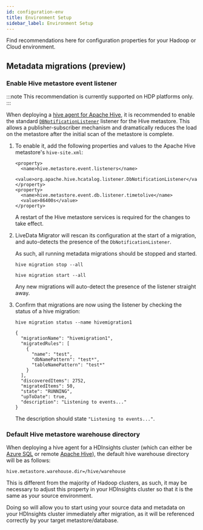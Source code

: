 ```yaml
---
id: configuration-env
title: Environment Setup
sidebar_label: Environment Setup
---
```


Find recommendations here for configuration properties for your Hadoop or Cloud environment.

## Metadata migrations (preview)

### Enable Hive metastore event listener

:::note
This recommendation is currently supported on HDP platforms only.
:::

When deploying a [hive agent for Apache Hive](./command-reference.md#hive-agent-add-hive), it is recommended to enable the standard [`DBNotificationListener`](https://hive.apache.org/javadocs/r2.3.7/api/org/apache/hive/hcatalog/listener/DbNotificationListener.html) listener for the Hive metastore. This allows a publisher-subscriber mechanism and dramatically reduces the load on the metastore after the initial scan of the metastore is complete.

1. To enable it, add the following properties and values to the Apache Hive metastore's `hive-site.xml`:

   ```text
   <property>
     <name>hive.metastore.event.listeners</name>
     <value>org.apache.hive.hcatalog.listener.DbNotificationListener</value>
   </property>
   <property>
     <name>hive.metastore.event.db.listener.timetolive</name>
     <value>86400s</value>
   </property>
   ```

   A restart of the Hive metastore services is required for the changes to take effect.

1. LiveData Migrator will rescan its configuration at the start of a migration, and auto-detects the presence of the `DbNotificationListener`.

   As such, all running metadata migrations should be stopped and started.

   ```text title="Stop all metadata migrations through the CLI"
   hive migration stop --all
   ```

   ```text title="Start all metadata migrations through the CLI"
   hive migration start --all
   ```

   Any new migrations will auto-detect the presence of the listener straight away.

1. Confirm that migrations are now using the listener by checking the status of a hive migration:

   ```text title="Example status command"
   hive migration status --name hivemigration1
   ```

   ```text title="Example output"
   {
     "migrationName": "hivemigration1",
     "migratedRules": [
       {
         "name": "test",
         "dbNamePattern": "test*",
         "tableNamePattern": "test*"
       }
     ],
     "discoveredItems": 2752,
     "migratedItems": 50,
     "state": "RUNNING",
     "upToDate": true,
     "description": "Listening to events..."
   }
   ```

   The description should state `"Listening to events..."`.

### Default Hive metastore warehouse directory

When deploying a hive agent for a HDInsights cluster (which can either be [Azure SQL](./command-reference.md#hive-agent-add-azure) or remote [Apache Hive](./command-reference.md#hive-agent-add-hive)), the default hive warehouse directory will be as follows:

`hive.metastore.warehouse.dir=/hive/warehouse`

This is different from the majority of Hadoop clusters, as such, it may be necessary to adjust this property in your HDInsights cluster so that it is the same as your source environment.

Doing so will allow you to start using your source data and metadata on your HDInsights cluster immediately after migration, as it will be referenced correctly by your target metastore/database.
